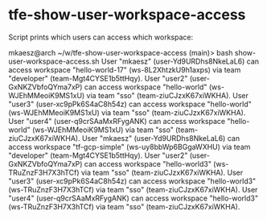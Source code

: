 # tfe-show-user-workspace-access

Script prints which users can access which workspace:

mkaesz@arch ~/w/tfe-show-user-workspace-access (main)> bash show-user-workspace-access.sh 
User "mkaesz" (user-Yd9URDhs8NkeLaL6) can access workspace "hello-world-17" (ws-8L2XhtzkU9h1axps) via team "developer" (team-Mgt4CYSE1b5ttHqy).
User "user2" (user-GxNKZVbfoQYma7xP) can access workspace "hello-world" (ws-WJEhMMeoiK9MS1xU) via team "sso" (team-ziuCJzxK67xiWKHA).
User "user3" (user-xc9pPk6S4aC8h54z) can access workspace "hello-world" (ws-WJEhMMeoiK9MS1xU) via team "sso" (team-ziuCJzxK67xiWKHA).
User "user4" (user-q9crSAaMxRFygANK) can access workspace "hello-world" (ws-WJEhMMeoiK9MS1xU) via team "sso" (team-ziuCJzxK67xiWKHA).
User "mkaesz" (user-Yd9URDhs8NkeLaL6) can access workspace "tf-gcp-simple" (ws-uy8bbWp6BGgaWXHU) via team "developer" (team-Mgt4CYSE1b5ttHqy).
User "user2" (user-GxNKZVbfoQYma7xP) can access workspace "hello-world3" (ws-TRuZnzF3H7X3hTCf) via team "sso" (team-ziuCJzxK67xiWKHA).
User "user3" (user-xc9pPk6S4aC8h54z) can access workspace "hello-world3" (ws-TRuZnzF3H7X3hTCf) via team "sso" (team-ziuCJzxK67xiWKHA).
User "user4" (user-q9crSAaMxRFygANK) can access workspace "hello-world3" (ws-TRuZnzF3H7X3hTCf) via team "sso" (team-ziuCJzxK67xiWKHA).
